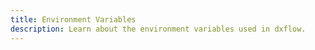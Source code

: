 ```yaml
---
title: Environment Variables
description: Learn about the environment variables used in dxflow.
---
```

